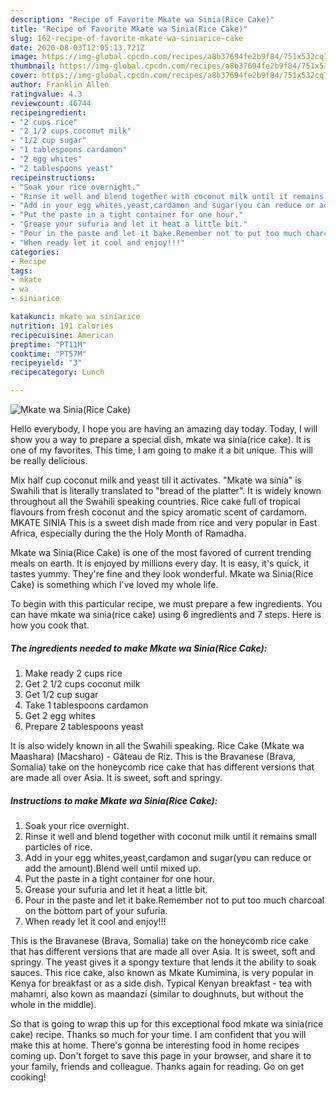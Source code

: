 ```yaml
---
description: "Recipe of Favorite Mkate wa Sinia(Rice Cake)"
title: "Recipe of Favorite Mkate wa Sinia(Rice Cake)"
slug: 162-recipe-of-favorite-mkate-wa-siniarice-cake
date: 2020-08-03T12:05:13.721Z
image: https://img-global.cpcdn.com/recipes/a8b37694fe2b9f84/751x532cq70/mkate-wa-siniarice-cake-recipe-main-photo.jpg
thumbnail: https://img-global.cpcdn.com/recipes/a8b37694fe2b9f84/751x532cq70/mkate-wa-siniarice-cake-recipe-main-photo.jpg
cover: https://img-global.cpcdn.com/recipes/a8b37694fe2b9f84/751x532cq70/mkate-wa-siniarice-cake-recipe-main-photo.jpg
author: Franklin Allen
ratingvalue: 4.3
reviewcount: 46744
recipeingredient:
- "2 cups rice"
- "2 1/2 cups coconut milk"
- "1/2 cup sugar"
- "1 tablespoons cardamon"
- "2 egg whites"
- "2 tablespoons yeast"
recipeinstructions:
- "Soak your rice overnight."
- "Rinse it well and blend together with coconut milk until it remains small particles of rice."
- "Add in your egg whites,yeast,cardamon and sugar(you can reduce or add the amount).Blend well until mixed up."
- "Put the paste in a tight container for one hour."
- "Grease your sufuria and let it heat a little bit."
- "Pour in the paste and let it bake.Remember not to put too much charcoal on the bottom part of your sufuria."
- "When ready let it cool and enjoy!!!"
categories:
- Recipe
tags:
- mkate
- wa
- siniarice

katakunci: mkate wa siniarice 
nutrition: 191 calories
recipecuisine: American
preptime: "PT11M"
cooktime: "PT57M"
recipeyield: "3"
recipecategory: Lunch

---
```



![Mkate wa Sinia(Rice Cake)](https://img-global.cpcdn.com/recipes/a8b37694fe2b9f84/751x532cq70/mkate-wa-siniarice-cake-recipe-main-photo.jpg)

Hello everybody, I hope you are having an amazing day today. Today, I will show you a way to prepare a special dish, mkate wa sinia(rice cake). It is one of my favorites. This time, I am going to make it a bit unique. This will be really delicious.

Mix half cup coconut milk and yeast till it activates. &#34;Mkate wa sinia&#34; is Swahili that is literally translated to &#34;bread of the platter&#34;. It is widely known throughout all the Swahili speaking countries. Rice cake full of tropical flavours from fresh coconut and the spicy aromatic scent of cardamom. MKATE SINIA This is a sweet dish made from rice and very popular in East Africa, especially during the the Holy Month of Ramadha.

Mkate wa Sinia(Rice Cake) is one of the most favored of current trending meals on earth. It is enjoyed by millions every day. It is easy, it's quick, it tastes yummy. They're fine and they look wonderful. Mkate wa Sinia(Rice Cake) is something which I've loved my whole life.


To begin with this particular recipe, we must prepare a few ingredients. You can have mkate wa sinia(rice cake) using 6 ingredients and 7 steps. Here is how you cook that.

<!--inarticleads1-->

##### The ingredients needed to make Mkate wa Sinia(Rice Cake):

1. Make ready 2 cups rice
1. Get 2 1/2 cups coconut milk
1. Get 1/2 cup sugar
1. Take 1 tablespoons cardamon
1. Get 2 egg whites
1. Prepare 2 tablespoons yeast


It is also widely known in all the Swahili speaking. Rice Cake (Mkate wa Maashara) (Macsharo) - Gâteau de Riz. This is the Bravanese (Brava, Somalia) take on the honeycomb rice cake that has different versions that are made all over Asia. It is sweet, soft and springy. 

<!--inarticleads2-->

##### Instructions to make Mkate wa Sinia(Rice Cake):

1. Soak your rice overnight.
1. Rinse it well and blend together with coconut milk until it remains small particles of rice.
1. Add in your egg whites,yeast,cardamon and sugar(you can reduce or add the amount).Blend well until mixed up.
1. Put the paste in a tight container for one hour.
1. Grease your sufuria and let it heat a little bit.
1. Pour in the paste and let it bake.Remember not to put too much charcoal on the bottom part of your sufuria.
1. When ready let it cool and enjoy!!!


This is the Bravanese (Brava, Somalia) take on the honeycomb rice cake that has different versions that are made all over Asia. It is sweet, soft and springy. The yeast gives it a spongy texture that lends it the ability to soak sauces. This rice cake, also known as Mkate Kumimina, is very popular in Kenya for breakfast or as a side dish. Typical Kenyan breakfast - tea with mahamri, also kown as maandazi (similar to doughnuts, but without the whole in the middle). 

So that is going to wrap this up for this exceptional food mkate wa sinia(rice cake) recipe. Thanks so much for your time. I am confident that you will make this at home. There's gonna be interesting food in home recipes coming up. Don't forget to save this page in your browser, and share it to your family, friends and colleague. Thanks again for reading. Go on get cooking!
